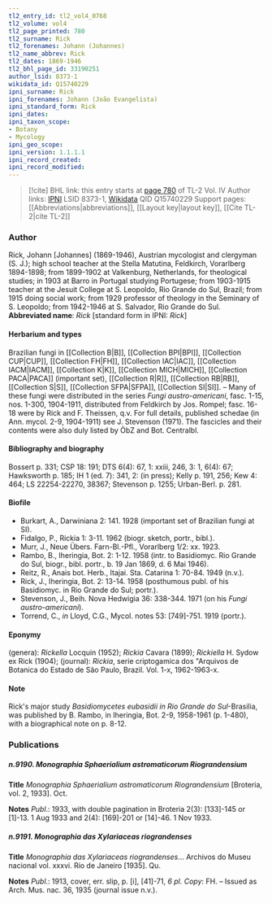 ```yaml
---
tl2_entry_id: tl2_vol4_0768
tl2_volume: vol4
tl2_page_printed: 780
tl2_surname: Rick
tl2_forenames: Johann (Johannes)
tl2_name_abbrev: Rick
tl2_dates: 1869-1946
tl2_bhl_page_id: 33190251
author_lsid: 8373-1
wikidata_id: Q15740229
ipni_surname: Rick
ipni_forenames: Johann (João Evangelista)
ipni_standard_form: Rick
ipni_dates: 
ipni_taxon_scope: 
- Botany
- Mycology
ipni_geo_scope: 
ipni_version: 1.1.1.1
ipni_record_created: 
ipni_record_modified:
---
```


> [!cite] BHL link: this entry starts at [page 780](https://www.biodiversitylibrary.org/page/33190251) of TL-2 Vol. IV
> Author links: [IPNI](https://www.ipni.org/a/8373-1) LSID 8373-1, [Wikidata](https://www.wikidata.org/wiki/Q15740229) QID Q15740229
> Support pages: [[Abbreviations|abbreviations]], [[Layout key|layout key]], [[Cite TL-2|cite TL-2]]

### Author

Rick, Johann \[Johannes\] (1869-1946), Austrian mycologist and clergyman (S. J.); high school teacher at the Stella Matutina, Feldkirch, Vorarlberg 1894-1898; from 1899-1902 at Valkenburg, Netherlands, for theological studies; in 1903 at Barro in Portugal studying Portugese; from 1903-1915 teacher at the Jesuit College at S. Leopoldo, Rio Grande do Sul, Brazil; from 1915 doing social work; from 1929 professor of theology in the Seminary of S. Leopoldo; from 1942-1946 at S. Salvador, Rio Grande do Sul. 
**Abbreviated name**: *Rick* \[standard form in IPNI: *Rick*\]

#### Herbarium and types

Brazilian fungi in [[Collection B|B]], [[Collection BPI|BPI]], [[Collection CUP|CUP]], [[Collection FH|FH]], [[Collection IAC|IAC]], [[Collection IACM|IACM]], [[Collection K|K]], [[Collection MICH|MICH]], [[Collection PACA|PACA]] (important set), [[Collection R|R]], [[Collection RB|RB]], [[Collection S|S]], [[Collection SFPA|SFPA]], [[Collection SI|SI]]. – Many of these fungi were distributed in the series *Fungi austro-americani*, fasc. 1-15, nos. 1-300, 1904-1911, distributed from Feldkirch by Jos. Rompel; fasc. 16-18 were by Rick and F. Theissen, q.v. For full details, published schedae (in Ann. mycol. 2-9, 1904-1911) see J. Stevenson (1971). The fascicles and their contents were also duly listed by ÖbZ and Bot. Centralbl.

#### Bibliography and biography

Bossert p. 331; CSP 18: 191; DTS 6(4): 67, 1: xxiii, 246, 3: 1, 6(4): 67; Hawksworth p. 185; IH 1 (ed. 7): 341, 2: (in press); Kelly p. 191, 256; Kew 4: 464; LS 22254-22270, 38367; Stevenson p. 1255; Urban-Berl. p. 281.

#### Biofile

- Burkart, A., Darwiniana 2: 141. 1928 (important set of Brazilian fungi at SI).
- Fidalgo, P., Rickia 1: 3-11. 1962 (biogr. sketch, portr., bibl.).
- Murr, J., Neue Übers. Farn-Bl.-Pfl., Vorarlberg 1/2: xx. 1923.
- Rambo, B., Iheringia, Bot. 2: 1-12. 1958 (intr. to Basidiomyc. Rio Grande do Sul, biogr., bibl. portr., b. 19 Jan 1869, d. 6 Mai 1946).
- Reitz, R., Anais bot. Herb., Itajai. Sta. Catarina 1: 70-84. 1949 (n.v.).
- Rick, J., Iheringia, Bot. 2: 13-14. 1958 (posthumous publ. of his Basidiomyc. in Rio Grande do Sul; portr.).
- Stevenson, J., Beih. Nova Hedwigia 36: 338-344. 1971 (on his *Fungi austro-americani*).
- Torrend, C., *in* Lloyd, C.G., Mycol. notes 53: \[749\]-751. 1919 (portr.).

#### Eponymy

(genera): *Rickella* Locquin (1952); *Rickia* Cavara (1899); *Rickiella* H. Sydow ex Rick (1904); (journal): *Rickia*, serie criptogamica dos "Arquivos de Botanica do Estado de São Paulo, Brazil. Vol. 1-x, 1962-1963-x.

#### Note

Rick's major study *Basidiomycetes eubasidii in Rio Grande do Sul*-Brasilia, was published by B. Rambo, in Iheringia, Bot. 2-9, 1958-1961 (p. 1-480), with a biographical note on p. 8-12.

### Publications

##### n.9190. Monographia Sphaerialium astromaticorum Riograndensium

**Title**
*Monographia Sphaerialium astromaticorum Riograndensium* \[Broteria, vol. 2, 1933\]. Oct.

**Notes**
*Publ*.: 1933, with double pagination in Broteria 2(3): \[133\]-145 or \[1\]-13. 1 Aug 1933 and 2(4): \[169\]-201 or \[14\]-46. 1 Nov 1933.

##### n.9191. Monographia das Xylariaceas riograndenses

**Title**
*Monographia das Xylariaceas riograndenses*... Archivos do Museu nacional vol. xxxvi. Rio de Janeiro \[1935\]. Qu.

**Notes**
*Publ*.: 1913, cover, err. slip, p. \[i\], \[41\]-71, *6 pl. Copy*: FH. – Issued as Arch. Mus. nac. 36, 1935 (journal issue n.v.).

